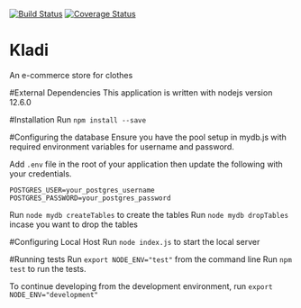 [![Build Status](https://travis-ci.org/susanwere/Kladi-Backend.svg?branch=master)](https://travis-ci.org/susanwere/Kladi-Backend) [![Coverage Status](https://coveralls.io/repos/github/susanwere/Kladi-Backend/badge.svg?branch=master)](https://coveralls.io/github/susanwere/Kladi-Backend?branch=master)

# Kladi
An e-commerce store for clothes

#External Dependencies
This application is written with nodejs version 12.6.0

#Installation
Run `npm install --save`

#Configuring the database
Ensure you have the pool setup in mydb.js with required environment variables for username and password.

Add `.env` file in the root of your application then update the following with your credentials.

`POSTGRES_USER=your_postgres_username`
`POSTGRES_PASSWORD=your_postgres_password`

Run `node mydb createTables` to create the tables
Run `node mydb dropTables` incase you want to drop the tables

#Configuring Local Host
Run `node index.js` to start the local server

#Running tests
Run `export NODE_ENV="test"` from the command line
Run `npm test` to run the tests.

To continue developing from the development environment, run `export NODE_ENV="development"`
